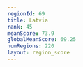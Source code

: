 ```yaml
---
regionId: 69
title: Latvia
rank: 45
meanScore: 73.9
globalMeanScore: 69.25
numRegions: 220
layout: region_score
---
```

